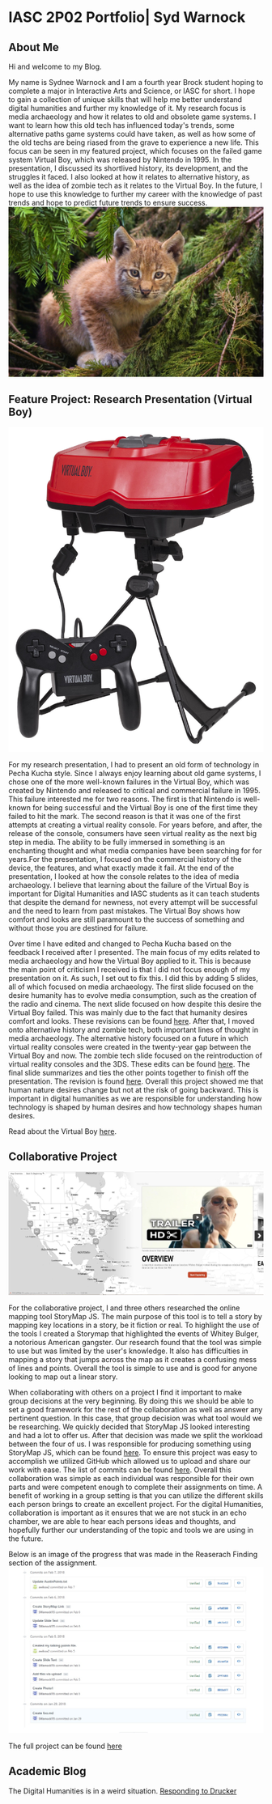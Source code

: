 # IASC 2P02 Portfolio| Syd Warnock

## About Me



Hi and welcome to my Blog.

My name is Sydnee Warnock and I am a fourth year Brock student hoping to complete a major in Interactive Arts and Science, or IASC for short. I hope to gain a collection of unique skills that will help me better understand digital humanities and further my knowledge of it. My research focus is media archaeology and how it relates to old and obsolete game systems. I want to learn how this old tech has influenced today's trends, some alternative paths game systems could have taken, as well as how some of the old techs are being riased from the grave to experience a new life. This focus can be seen in my featured project, which focuses on the failed game system Virtual Boy, which was released by Nintendo in 1995. In the presentation, I discussed its shortlived history, its development, and the struggles it faced. I also looked at how it relates to alternative history, as well as the idea of zombie tech as it relates to the Virtual Boy. In the future, I hope to use this knowledge to further my career with the knowledge of past trends and hope to predict future trends to ensure success.
![](images/Lynx_kitten.jpg)

## Feature Project: Research Presentation (Virtual Boy)

![](images/VirtualBoy.jpg)

For my research presentation, I had to present an old form of technology in Pecha Kucha style. Since I always enjoy learning about old game systems, I chose one of the more well-known failures in the Virtual Boy, which was created by Nintendo and released to critical and commercial failure in 1995. This failure interested me for two reasons. The first is that Nintendo is well-known for being successful and the Virtual Boy is one of the first time they failed to hit the mark. The second reason is that it was one of the first attempts at creating a virtual reality console. For years before, and after, the release of the console, consumers have seen virtual reality as the next big step in media. The ability to be fully immersed in something is an enchanting thought and what media companies have been searching for for years.For the presentation, I focused on the commercial history of the device, the features, and what exactly made it fail. At the end of the presentation, I looked at how the console relates to the idea of media archaeology. I believe that learning about the failure of the Virtual Boy is important for Digital Humanities and IASC students as it can teach students that despite the demand for newness, not every attempt will be successful and the need to learn from past mistakes. The Virtual Boy shows how comfort and looks are still paramount to the success of something and without those you are destined for failure.

Over time I have edited and changed to Pecha Kucha based on the feedback I received after I presented. The main focus of my edits related to media archaeology and how the Virtual Boy applied to it. This is because the main point of criticism I received is that I did not focus enough of my presentation on it. As such, I set out to fix this. I did this by adding 5 slides, all of which focused on media archaeology. The first slide focused on the desire humanity has to evolve media consumption, such as the creation of the radio and cinema. The next slide focused on how despite this desire the Virtual Boy failed. This was mainly due to the fact that humanity desires comfort and looks. These revisions can be found [here](https://github.com/SWarnock115/2P02-Portfolio/commit/b694d549a2f31fe7f5f1dedf0738341953f41b7d#diff-3a8e4bc69bffee8ef656d307f0fe0594). After that, I moved onto alternative history and zombie tech, both important lines of thought in media archaeology. The alternative history focused on a future in which virtual reality consoles were created in the twenty-year gap between the Virtual Boy and now. The zombie tech slide focused on the reintroduction of virtual reality consoles and the 3DS. These edits can be found [here](https://github.com/SWarnock115/2P02-Portfolio/commit/0fc5c97186e4bf73c16d937c105621fbbb476364#diff-3a8e4bc69bffee8ef656d307f0fe0594). The final slide summarizes and ties  the other points together to finish off the presentation. The revision is found [here](https://github.com/SWarnock115/2P02-Portfolio/commit/2d22641fd97717d3ce4bb3784c9e0f21fee6d5c2#diff-3a8e4bc69bffee8ef656d307f0fe0594). Overall this project showed me that human nature desires change but not at the risk of going backward. This is important in digital humanities as we are responsible for understanding how technology is shaped by human desires and how technology shapes human desires.

Read about the Virtual Boy [here](https://swarnock115.github.io/2P02-Portfolio/reveal.js-master/index.html).

## Collaborative Project
![](images/StoryMap.jpg)

For the collaborative project, I and three others researched the online mapping tool StoryMap JS. The main purpose of this tool is to tell a story by mapping key locations in a story, be it fiction or real. To highlight the use of the tools I created a Storymap that highlighted the events of Whitey Bulger, a notorious American gangster. Our research found that the tool was simple to use but was limited by the user's knowledge. It also has difficulties in mapping a story that jumps across the map as it creates a confusing mess of lines and points. Overall the tool is simple to use and is good for anyone looking to map out a linear story.

When collaborating with others on a project I find it important to make group decisions at the very beginning. By doing this we should be able to set a good framework for the rest of the collaboration as well as answer any pertinent question. In this case, that group decision was what tool would we be researching. We quickly decided that StoryMap JS looked interesting and had a lot to offer us. After that decision was made we split the workload between the four of us. I was responsible for producing something using StoryMap JS, which can be found [here](https://storymap.knightlab.com/edit/?id=whitey-bulger). To ensure this project was easy to accomplish we utilized GitHub which allowed us to upload and share our work with ease. The list of commits can be found [here](https://github.com/IascAtBrock/IASC-2P02-TeamPresentations/commits/Team6). Overall this collaboration was simple as each individual was responsible for their own parts and were competent enough to complete their assignments on time. A benefit of working in a group setting is that you can utilize the different skills each person brings to create an excellent project. For the digital Humanities, collaboration is important as it ensures that we are not stuck in an echo chamber, we are able to hear each persons ideas and thoughts, and hopefully further our understanding of the topic and tools we are using in the future.

Below is an image of the progress that was made in the Reaserach Finding section of the assignment.
![](images/commits.jpg)

The full project can be found [here](https://docs.google.com/presentation/d/1TpvivMS9DSkUCglqKD3MxSgffAC6iVZGAQptY_OEvdc/edit#slide=id.p5) 

## Academic Blog
The Digital Humanities is in a weird situation. [Responding to Drucker](blog.md)


